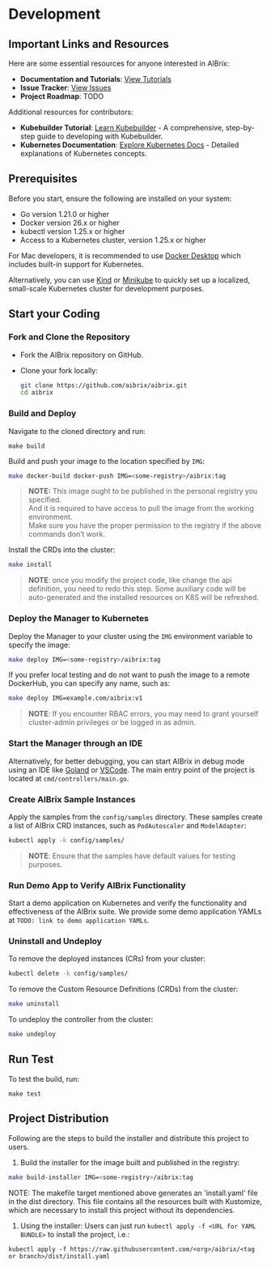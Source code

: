 # Development

## Important Links and Resources

Here are some essential resources for anyone interested in AIBrix:

- **Documentation and Tutorials**: [View Tutorials](https://github.com/aibrix/aibrix/tree/main/docs/tutorial)
- **Issue Tracker**: [View Issues](https://github.com/aibrix/aibrix/issues)
- **Project Roadmap**: TODO

Additional resources for contributors:

- **Kubebuilder Tutorial**: [Learn Kubebuilder](https://book.kubebuilder.io/) - A comprehensive, step-by-step guide to developing with Kubebuilder.
- **Kubernetes Documentation**: [Explore Kubernetes Docs](https://kubernetes.io/docs/home/) - Detailed explanations of Kubernetes concepts.

## Prerequisites

Before you start, ensure the following are installed on your system:

- Go version 1.21.0 or higher
- Docker version 26.x or higher
- kubectl version 1.25.x or higher
- Access to a Kubernetes cluster, version 1.25.x or higher

For Mac developers, it is recommended to use [Docker Desktop](https://www.docker.com/products/docker-desktop/) which includes built-in support for Kubernetes.

Alternatively, you can use [Kind](https://kind.sigs.k8s.io/) or [Minikube](https://minikube.sigs.k8s.io/docs/start/) to quickly set up a localized, small-scale Kubernetes cluster for development purposes.

## Start your Coding

### Fork and Clone the Repository

- Fork the AIBrix repository on GitHub.

- Clone your fork locally:

  ```sh
  git clone https://github.com/aibrix/aibrix.git
  cd aibrix
  ```

### Build and Deploy

Navigate to the cloned directory and run:

```  
make build
```

Build and push your image to the location specified by `IMG`:

```sh
make docker-build docker-push IMG=<some-registry>/aibrix:tag
```

> **NOTE:** This image ought to be published in the personal registry you specified.  
And it is required to have access to pull the image from the working environment.  
Make sure you have the proper permission to the registry if the above commands don’t work.

Install the CRDs into the cluster:

```sh
make install
```

> **NOTE**: once you modify the project code, like change the api definition, you need to redo this step. Some auxiliary code will be auto-generated and the installed resources on K8S will be refreshed.

### Deploy the Manager to Kubernetes

Deploy the Manager to your cluster using the `IMG` environment variable to specify the image:

```sh
make deploy IMG=<some-registry>/aibrix:tag
```

If you prefer local testing and do not want to push the image to a remote DockerHub, you can specify any name, such as:

```sh
make deploy IMG=example.com/aibrix:v1
```

> **NOTE**: If you encounter RBAC errors, you may need to grant yourself cluster-admin privileges or be logged in as admin.

### Start the Manager through an IDE

Alternatively, for better debugging, you can start AIBrix in debug mode using an IDE like [Goland](https://www.jetbrains.com/go/) or [VSCode](https://code.visualstudio.com/). The main entry point of the project is located at `cmd/controllers/main.go`.

### Create AIBrix Sample Instances

Apply the samples from the `config/samples` directory. These samples create a list of AIBrix CRD instances, such as `PodAutoscaler` and `ModelAdapter`:

```sh
kubectl apply -k config/samples/
```

> **NOTE**: Ensure that the samples have default values for testing purposes.

### Run Demo App to Verify AIBrix Functionality

Start a demo application on Kubernetes and verify the functionality and effectiveness of the AIBrix suite. We provide some demo application YAMLs at `TODO: link to demo application YAMLs`.

### Uninstall and Undeploy

To remove the deployed instances (CRs) from your cluster:

```sh
kubectl delete -k config/samples/
```

To remove the Custom Resource Definitions (CRDs) from the cluster:

```sh
make uninstall
```

To undeploy the controller from the cluster:

```sh
make undeploy
```

## Run Test

To test the build, run:

  ```
  make test
  ```

## Project Distribution

Following are the steps to build the installer and distribute this project to users.

1. Build the installer for the image built and published in the registry:

```sh
make build-installer IMG=<some-registry>/aibrix:tag
```

NOTE: The makefile target mentioned above generates an 'install.yaml' file in the dist directory. This file contains all the resources built with Kustomize, which are necessary to install this project without its dependencies.

1. Using the installer: Users can just run `kubectl apply -f <URL for YAML BUNDLE>` to install the project, i.e.:

```
kubectl apply -f https://raw.githubusercontent.com/<org>/aibrix/<tag or branch>/dist/install.yaml
```
